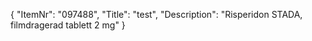{
  "ItemNr": "097488",
  "Title": "test",
  "Description": "Risperidon STADA, filmdragerad tablett 2 mg"
}